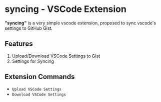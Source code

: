 # syncing - VSCode Extension

**"syncing"** is a very simple vscode extension, proposed to sync vscode's settings to GitHub Gist.

## Features

1. Upload/Download VSCode Settings to Gist
2. Settings for Syncing

## Extension Commands

* `Upload VSCode Settings`
* `Download VSCode Settings`
